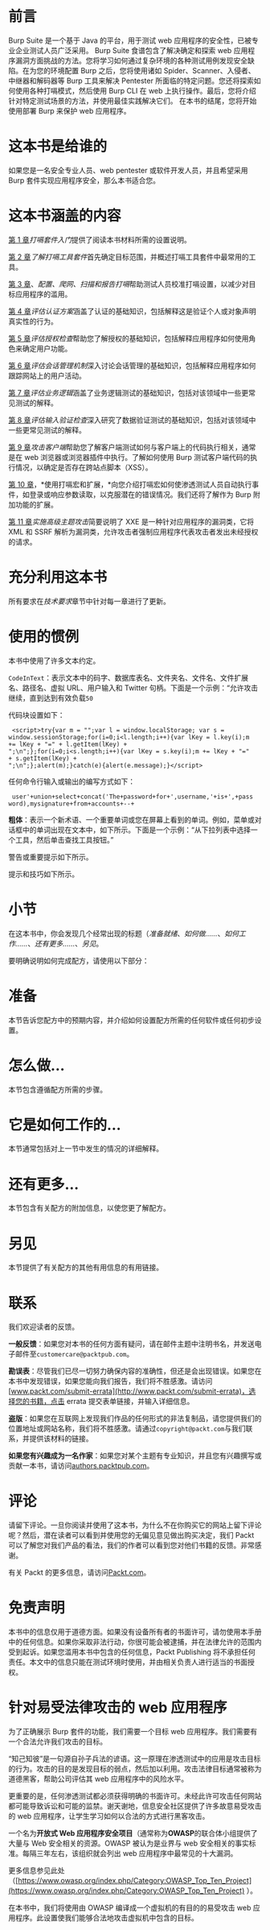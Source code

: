 # 前言

Burp Suite 是一个基于 Java 的平台，用于测试 web 应用程序的安全性，已被专业企业测试人员广泛采用。
Burp Suite 食谱包含了解决确定和探索 web 应用程序漏洞方面挑战的方法。您将学习如何通过复杂环境的各种测试用例发现安全缺陷。在为您的环境配置 Burp 之后，您将使用诸如 Spider、Scanner、入侵者、中继器和解码器等 Burp 工具来解决 Pentester 所面临的特定问题。您还将探索如何使用各种打嗝模式，然后使用 Burp CLI 在 web 上执行操作。最后，您将介绍针对特定测试场景的方法，并使用最佳实践解决它们。
在本书的结尾，您将开始使用部署 Burp 来保护 web 应用程序。

# 这本书是给谁的

如果您是一名安全专业人员、web pentester 或软件开发人员，并且希望采用 Burp 套件实现应用程序安全，那么本书适合您。

# 这本书涵盖的内容

[第 1 章](01.html#OPEK0-081e72392608484dbc31f30a654ff7bf)*打嗝套件入门*提供了阅读本书材料所需的设置说明。

[第 2 章](02.html#19UOO0-081e72392608484dbc31f30a654ff7bf)*了解打嗝工具套件*首先确定目标范围，并概述打嗝工具套件中最常用的工具。

[第 3 章](03.html#2BASE0-081e72392608484dbc31f30a654ff7bf)、*配置、爬网、扫描和报告打嗝*帮助测试人员校准打嗝设置，以减少对目标应用程序的滥用。

[第 4 章](04.html#36VSO0-081e72392608484dbc31f30a654ff7bf)*评估认证方案*涵盖了认证的基础知识，包括解释这是验证个人或对象声明真实性的行为。

[第 5 章](05.html#3P3NE0-081e72392608484dbc31f30a654ff7bf)*评估授权检查*帮助您了解授权的基础知识，包括解释应用程序如何使用角色来确定用户功能。

[第 6 章](06.html#4F1KC0-081e72392608484dbc31f30a654ff7bf)*评估会话管理机制*深入讨论会话管理的基础知识，包括解释应用程序如何跟踪网站上的用户活动。

[第 7 章](07.html#54VHA0-081e72392608484dbc31f30a654ff7bf)*评估业务逻辑*涵盖了业务逻辑测试的基础知识，包括对该领域中一些更常见测试的解释。

[第 8 章](08.html#5RRUQ0-081e72392608484dbc31f30a654ff7bf)*评估输入验证检查*深入研究了数据验证测试的基础知识，包括对该领域中一些更常见测试的解释。

[第 9 章](09.html#6MIEI0-081e72392608484dbc31f30a654ff7bf)*攻击客户端*帮助您了解客户端测试如何与客户端上的代码执行相关，通常是在 web 浏览器或浏览器插件中执行。了解如何使用 Burp 测试客户端代码的执行情况，以确定是否存在跨站点脚本（XSS）。

[第 10 章](10.html#7CGBG0-081e72392608484dbc31f30a654ff7bf)，*使用打嗝宏和扩展，*向您介绍打嗝宏如何使渗透测试人员自动执行事件，如登录或响应参数读取，以克服潜在的错误情况。我们还将了解作为 Burp 附加功能的扩展。

[第 11 章](11.html#83CP00-081e72392608484dbc31f30a654ff7bf)*实施高级主题攻击*简要说明了 XXE 是一种针对应用程序的漏洞类，它将 XML 和 SSRF 解析为漏洞类，允许攻击者强制应用程序代表攻击者发出未经授权的请求。

# 充分利用这本书

所有要求在*技术要求*章节中针对每一章进行了更新。

# 使用的惯例

本书中使用了许多文本约定。

`CodeInText`：表示文本中的码字、数据库表名、文件夹名、文件名、文件扩展名、路径名、虚拟 URL、用户输入和 Twitter 句柄。下面是一个示例：“允许攻击继续，直到达到有效负载`50`

代码块设置如下：

```
 <script>try{var m = "";var l = window.localStorage; var s =
window.sessionStorage;for(i=0;i<l.length;i++){var lKey = l.key(i);m
+= lKey + "=" + l.getItem(lKey) +
";\n";};for(i=0;i<s.length;i++){var lKey = s.key(i);m += lKey + "="
+ s.getItem(lKey) +
";\n";};alert(m);}catch(e){alert(e.message);}</script> 
```

任何命令行输入或输出的编写方式如下：

```
 user'+union+select+concat('The+password+for+',username,'+is+',+pass
word),mysignature+from+accounts+--+ 
```

**粗体**：表示一个新术语、一个重要单词或您在屏幕上看到的单词。例如，菜单或对话框中的单词出现在文本中，如下所示。下面是一个示例：“从下拉列表中选择一个工具，然后单击查找工具按钮。”

警告或重要提示如下所示。

提示和技巧如下所示。

# 小节

在这本书中，你会发现几个经常出现的标题（*准备就绪*、*如何做……*、*如何工作……*、*还有更多……*、*另见*。

要明确说明如何完成配方，请使用以下部分：

# 准备

本节告诉您配方中的预期内容，并介绍如何设置配方所需的任何软件或任何初步设置。

# 怎么做…

本节包含遵循配方所需的步骤。

# 它是如何工作的…

本节通常包括对上一节中发生的情况的详细解释。

# 还有更多…

本节包含有关配方的附加信息，以使您更了解配方。

# 另见

本节提供了有关配方的其他有用信息的有用链接。

# 联系

我们欢迎读者的反馈。

**一般反馈**：如果您对本书的任何方面有疑问，请在邮件主题中注明书名，并发送电子邮件至`customercare@packtpub.com`。

**勘误表**：尽管我们已尽一切努力确保内容的准确性，但还是会出现错误。如果您在本书中发现错误，如果您能向我们报告，我们将不胜感激。请访问[www.packt.com/submit-errata](http://www.packt.com/submit-errata)，选择您的书籍，点击 errata 提交表单链接，并输入详细信息。

**盗版**：如果您在互联网上发现我们作品的任何形式的非法复制品，请您提供我们的位置地址或网站名称，我们将不胜感激。请通过`copyright@packt.com`与我们联系，并提供该材料的链接。

**如果您有兴趣成为一名作家**：如果您对某个主题有专业知识，并且您有兴趣撰写或贡献一本书，请访问[authors.packtpub.com](http://authors.packtpub.com/)。

# 评论

请留下评论。一旦你阅读并使用了这本书，为什么不在你购买它的网站上留下评论呢？然后，潜在读者可以看到并使用您的无偏见意见做出购买决定，我们 Packt 可以了解您对我们产品的看法，我们的作者可以看到您对他们书籍的反馈。非常感谢。

有关 Packt 的更多信息，请访问[Packt.com](http://www.packt.com/)。

# 免责声明

本书中的信息仅用于道德方面。如果没有设备所有者的书面许可，请勿使用本手册中的任何信息。如果你采取非法行动，你很可能会被逮捕，并在法律允许的范围内受到起诉。如果您滥用本书中包含的任何信息，Packt Publishing 将不承担任何责任。本文中的信息只能在测试环境时使用，并由相关负责人进行适当的书面授权。

# 针对易受法律攻击的 web 应用程序

为了正确展示 Burp 套件的功能，我们需要一个目标 web 应用程序。我们需要有一个合法允许我们攻击的目标。

<q xmlns:epub="http://www.idpf.org/2007/ops" class="calibre18">知己知彼</q>是一句源自孙子兵法的谚语。这一原理在渗透测试中的应用是攻击目标的行为。攻击的目的是发现目标的弱点，然后加以利用。攻击法律目标通常被称为道德黑客，帮助公司评估其 web 应用程序中的风险水平。

更重要的是，任何渗透测试都必须获得明确的书面许可。未经此许可攻击任何网站都可能导致诉讼和可能的监禁。谢天谢地，信息安全社区提供了许多故意易受攻击的 web 应用程序，让学生学习如何以合法的方式进行黑客攻击。

一个名为**开放式 Web 应用程序安全项目**（通常称为**OWASP**的联合体小组提供了大量与 Web 安全相关的资源。OWASP 被认为是业界与 web 安全相关的事实标准。每隔三年左右，该组织就会列出 web 应用程序中最常见的十大漏洞。

更多信息参见此处（[https://www.owasp.org/index.php/Category:OWASP_Top_Ten_Project](https://www.owasp.org/index.php/Category:OWASP_Top_Ten_Project) ）。

在本书中，我们将使用由 OWASP 编译成一个虚拟机的有目的的易受攻击 web 应用程序。此设置使我们能够合法地攻击虚拟机中包含的目标。